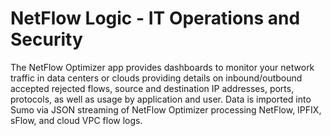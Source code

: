 # NetFlow Logic - IT Operations and Security

The NetFlow Optimizer app provides dashboards to monitor your network traffic in data centers or clouds providing details on inbound/outbound accepted rejected flows, source and destination IP addresses, ports, protocols, as well as usage by application and user. Data is imported into Sumo via JSON streaming of NetFlow Optimizer processing NetFlow, IPFIX, sFlow, and cloud VPC flow logs.
